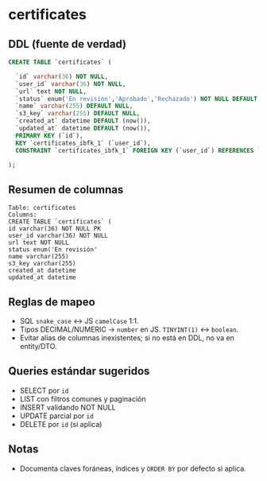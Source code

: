 # certificates

## DDL (fuente de verdad)
```sql
CREATE TABLE `certificates` (

  `id` varchar(36) NOT NULL,
  `user_id` varchar(36) NOT NULL,
  `url` text NOT NULL,
  `status` enum('En revisión','Aprobado','Rechazado') NOT NULL DEFAULT 'En revisión',
  `name` varchar(255) DEFAULT NULL,
  `s3_key` varchar(255) DEFAULT NULL,
  `created_at` datetime DEFAULT (now()),
  `updated_at` datetime DEFAULT (now()),
  PRIMARY KEY (`id`),
  KEY `certificates_ibfk_1` (`user_id`),
  CONSTRAINT `certificates_ibfk_1` FOREIGN KEY (`user_id`) REFERENCES `users` (`id`)

);
```

## Resumen de columnas
```
Table: certificates
Columns:
CREATE TABLE `certificates` (
id varchar(36) NOT NULL PK
user_id varchar(36) NOT NULL
url text NOT NULL
status enum('En revisión'
name varchar(255)
s3_key varchar(255)
created_at datetime
updated_at datetime
```

## Reglas de mapeo
- SQL `snake_case` ↔ JS `camelCase` 1:1.
- Tipos DECIMAL/NUMERIC → `number` en JS. `TINYINT(1)` ↔ `boolean`.
- Evitar alias de columnas inexistentes; si no está en DDL, no va en entity/DTO.

## Queries estándar sugeridos
- SELECT por `id`
- LIST con filtros comunes y paginación
- INSERT validando NOT NULL
- UPDATE parcial por `id`
- DELETE por `id` (si aplica)

## Notas
- Documenta claves foráneas, índices y `ORDER BY` por defecto si aplica.

